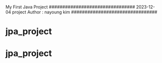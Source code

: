 My First Java Project
################################
    2023-12-04 project
    Author : nayoung kim
################################
# jpa_project
# jpa_project
